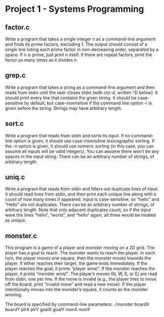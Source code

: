 # Project 1 - Systems Programming

## factor.c

Write a program that takes a single integer n as a command-line argument and finds
its prime factors, excluding 1. The output should consist of a single line listing each
prime factor in non-decreasing order, separated by a space. If n is prime, just print
n itself. If there are repeat factors, print the factor as many times as it divides n.

## grep.c

Write a program that takes a string as a command-line argument and then reads
from stdin until the user closes stdin (with ctrl-d, written ^D below). It should print
every line that contains the given string. It should be case-sensitive by default, but
case-insensitive if the command line option -i is given before the string. Strings
may have arbitrary length.

## sort.c

Write a program that reads from stdin and sorts its input. If no command-line
option is given, it should use case-insensitive lexicographic sorting. If the -n option
is given, it should use numeric sorting (in this case, you can assume all inputs will
be valid integers). You can assume there won’t be any spaces in the input string.
There can be an arbitrary number of strings, of arbitrary length.

## uniq.c

Write a program that reads from stdin and filters out duplicate lines of input. It
should read lines from stdin, and then print each unique line along with a count of
how many times it appeared. Input is case-sensitive, so “hello” and “Hello” are not
duplicates. There can be an arbitrary number of strings, of arbitrary length.
Note that only adjacent duplicates count, so if the input were the lines “hello”,
“world”, and “hello” again, all three would be treated as unique.

## monster.c

This program is a game of a player and monster moving on a 2D grid. The player
has a goal to reach. The monster wants to reach the player.
In each turn, the player moves one square, then the monster moves towards the
player. If either reaches their target, the game ends immediately. If the player
reaches the goal, it prints “player wins!”. If the monster reaches the player, it prints
“monster wins!”.
The player’s moves (N, W, S, or E) are read from stdin, one per line. If the move
is invalid (e.g., the player tries to move off the board, print “invalid move” and read
a new move). If the player intentionally moves into the monster’s square, it counts
as the monster winning.

The board is specified by command-line parameters:
./monster boardX boardY plrX plrY goalX goalY monX monY
